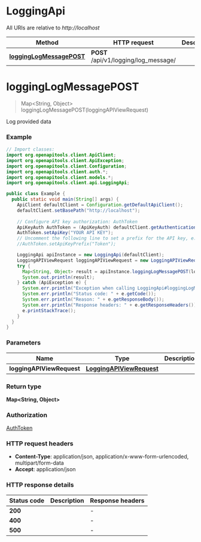 # LoggingApi

All URIs are relative to *http://localhost*

| Method | HTTP request | Description |
|------------- | ------------- | -------------|
| [**loggingLogMessagePOST**](LoggingApi.md#loggingLogMessagePOST) | **POST** /api/v1/logging/log_message/ |  |


<a name="loggingLogMessagePOST"></a>
# **loggingLogMessagePOST**
> Map&lt;String, Object&gt; loggingLogMessagePOST(loggingAPIViewRequest)



Log provided data

### Example
```java
// Import classes:
import org.openapitools.client.ApiClient;
import org.openapitools.client.ApiException;
import org.openapitools.client.Configuration;
import org.openapitools.client.auth.*;
import org.openapitools.client.models.*;
import org.openapitools.client.api.LoggingApi;

public class Example {
  public static void main(String[] args) {
    ApiClient defaultClient = Configuration.getDefaultApiClient();
    defaultClient.setBasePath("http://localhost");
    
    // Configure API key authorization: AuthToken
    ApiKeyAuth AuthToken = (ApiKeyAuth) defaultClient.getAuthentication("AuthToken");
    AuthToken.setApiKey("YOUR API KEY");
    // Uncomment the following line to set a prefix for the API key, e.g. "Token" (defaults to null)
    //AuthToken.setApiKeyPrefix("Token");

    LoggingApi apiInstance = new LoggingApi(defaultClient);
    LoggingAPIViewRequest loggingAPIViewRequest = new LoggingAPIViewRequest(); // LoggingAPIViewRequest | 
    try {
      Map<String, Object> result = apiInstance.loggingLogMessagePOST(loggingAPIViewRequest);
      System.out.println(result);
    } catch (ApiException e) {
      System.err.println("Exception when calling LoggingApi#loggingLogMessagePOST");
      System.err.println("Status code: " + e.getCode());
      System.err.println("Reason: " + e.getResponseBody());
      System.err.println("Response headers: " + e.getResponseHeaders());
      e.printStackTrace();
    }
  }
}
```

### Parameters

| Name | Type | Description  | Notes |
|------------- | ------------- | ------------- | -------------|
| **loggingAPIViewRequest** | [**LoggingAPIViewRequest**](LoggingAPIViewRequest.md)|  | [optional] |

### Return type

**Map&lt;String, Object&gt;**

### Authorization

[AuthToken](../README.md#AuthToken)

### HTTP request headers

 - **Content-Type**: application/json, application/x-www-form-urlencoded, multipart/form-data
 - **Accept**: application/json

### HTTP response details
| Status code | Description | Response headers |
|-------------|-------------|------------------|
| **200** |  |  -  |
| **400** |  |  -  |
| **500** |  |  -  |

